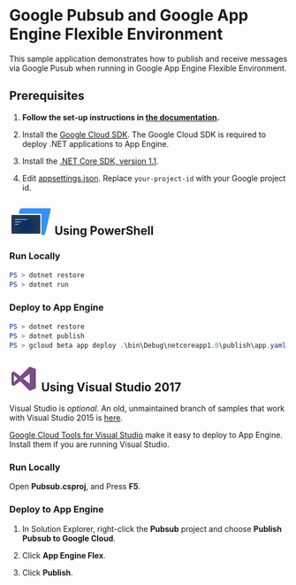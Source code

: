 # Google Pubsub and Google App Engine Flexible Environment

This sample application demonstrates how to publish and receive
messages via Google Pusub when running in Google App Engine Flexible Environment.

## Prerequisites

1.  **Follow the set-up instructions in [the documentation](https://cloud.google.com/dotnet/docs/setup).**
  
2.  Install the [Google Cloud SDK](https://cloud.google.com/sdk/).  The Google Cloud SDK
    is required to deploy .NET applications to App Engine.

2.  Install the [.NET Core SDK, version 1.1](https://github.com/dotnet/core/blob/master/release-notes/download-archives/1.1.4-download.md).

4.  Edit [appsettings.json](appsettings.json).  Replace 
    `your-project-id` with your Google project id.

## ![PowerShell](../.resources/powershell.png) Using PowerShell

### Run Locally

```psm1
PS > dotnet restore
PS > dotnet run
```

### Deploy to App Engine

```psm1
PS > dotnet restore
PS > dotnet publish
PS > gcloud beta app deploy .\bin\Debug\netcoreapp1.0\publish\app.yaml
```


## ![Visual Studio](../.resources/visual-studio.png) Using Visual Studio 2017

Visual Studio is *optional*.  An old, unmaintained branch of samples that work
with Visual Studio 2015 is 
[here](https://github.com/GoogleCloudPlatform/dotnet-docs-samples/tree/vs2015).

[Google Cloud Tools for Visual Studio](
https://marketplace.visualstudio.com/items?itemName=GoogleCloudTools.GoogleCloudPlatformExtensionforVisualStudio)
make it easy to deploy to App Engine.  Install them if you are running Visual Studio.

### Run Locally

Open **Pubsub.csproj**, and Press **F5**.

### Deploy to App Engine

1.  In Solution Explorer, right-click the **Pubsub** project and choose **Publish Pubsub to Google Cloud**.

2.  Click **App Engine Flex**.

3.  Click **Publish**.
